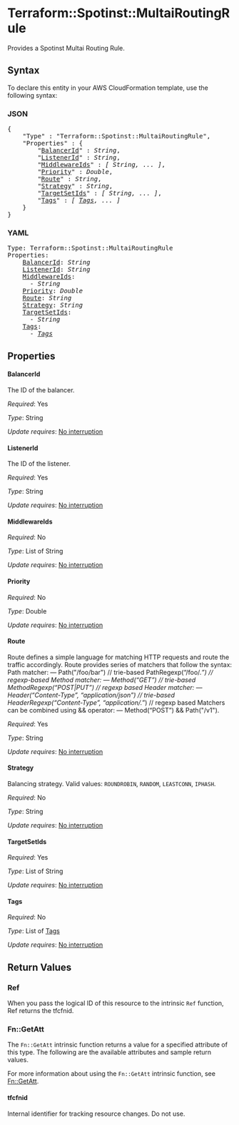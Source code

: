 # Terraform::Spotinst::MultaiRoutingRule

Provides a Spotinst Multai Routing Rule.

## Syntax

To declare this entity in your AWS CloudFormation template, use the following syntax:

### JSON

<pre>
{
    "Type" : "Terraform::Spotinst::MultaiRoutingRule",
    "Properties" : {
        "<a href="#balancerid" title="BalancerId">BalancerId</a>" : <i>String</i>,
        "<a href="#listenerid" title="ListenerId">ListenerId</a>" : <i>String</i>,
        "<a href="#middlewareids" title="MiddlewareIds">MiddlewareIds</a>" : <i>[ String, ... ]</i>,
        "<a href="#priority" title="Priority">Priority</a>" : <i>Double</i>,
        "<a href="#route" title="Route">Route</a>" : <i>String</i>,
        "<a href="#strategy" title="Strategy">Strategy</a>" : <i>String</i>,
        "<a href="#targetsetids" title="TargetSetIds">TargetSetIds</a>" : <i>[ String, ... ]</i>,
        "<a href="#tags" title="Tags">Tags</a>" : <i>[ <a href="tags.md">Tags</a>, ... ]</i>
    }
}
</pre>

### YAML

<pre>
Type: Terraform::Spotinst::MultaiRoutingRule
Properties:
    <a href="#balancerid" title="BalancerId">BalancerId</a>: <i>String</i>
    <a href="#listenerid" title="ListenerId">ListenerId</a>: <i>String</i>
    <a href="#middlewareids" title="MiddlewareIds">MiddlewareIds</a>: <i>
      - String</i>
    <a href="#priority" title="Priority">Priority</a>: <i>Double</i>
    <a href="#route" title="Route">Route</a>: <i>String</i>
    <a href="#strategy" title="Strategy">Strategy</a>: <i>String</i>
    <a href="#targetsetids" title="TargetSetIds">TargetSetIds</a>: <i>
      - String</i>
    <a href="#tags" title="Tags">Tags</a>: <i>
      - <a href="tags.md">Tags</a></i>
</pre>

## Properties

#### BalancerId

The ID of the balancer.

_Required_: Yes

_Type_: String

_Update requires_: [No interruption](https://docs.aws.amazon.com/AWSCloudFormation/latest/UserGuide/using-cfn-updating-stacks-update-behaviors.html#update-no-interrupt)

#### ListenerId

The ID of the listener.

_Required_: Yes

_Type_: String

_Update requires_: [No interruption](https://docs.aws.amazon.com/AWSCloudFormation/latest/UserGuide/using-cfn-updating-stacks-update-behaviors.html#update-no-interrupt)

#### MiddlewareIds

_Required_: No

_Type_: List of String

_Update requires_: [No interruption](https://docs.aws.amazon.com/AWSCloudFormation/latest/UserGuide/using-cfn-updating-stacks-update-behaviors.html#update-no-interrupt)

#### Priority

_Required_: No

_Type_: Double

_Update requires_: [No interruption](https://docs.aws.amazon.com/AWSCloudFormation/latest/UserGuide/using-cfn-updating-stacks-update-behaviors.html#update-no-interrupt)

#### Route

Route defines a simple language for matching HTTP requests and route the traffic accordingly. Route provides series of matchers that follow the syntax: Path matcher: — Path("/foo/bar") // trie-based PathRegexp(“/foo/.*”) // regexp-based Method matcher: — Method(“GET”) // trie-based MethodRegexp(“POST|PUT”) // regexp based Header matcher: — Header(“Content-Type”, “application/json”) // trie-based HeaderRegexp(“Content-Type”, “application/.*”) // regexp based Matchers can be combined using && operator: — Method(“POST”) && Path("/v1").

_Required_: Yes

_Type_: String

_Update requires_: [No interruption](https://docs.aws.amazon.com/AWSCloudFormation/latest/UserGuide/using-cfn-updating-stacks-update-behaviors.html#update-no-interrupt)

#### Strategy

Balancing strategy. Valid values: `ROUNDROBIN`, `RANDOM`, `LEASTCONN`, `IPHASH`.

_Required_: No

_Type_: String

_Update requires_: [No interruption](https://docs.aws.amazon.com/AWSCloudFormation/latest/UserGuide/using-cfn-updating-stacks-update-behaviors.html#update-no-interrupt)

#### TargetSetIds

_Required_: Yes

_Type_: List of String

_Update requires_: [No interruption](https://docs.aws.amazon.com/AWSCloudFormation/latest/UserGuide/using-cfn-updating-stacks-update-behaviors.html#update-no-interrupt)

#### Tags

_Required_: No

_Type_: List of <a href="tags.md">Tags</a>

_Update requires_: [No interruption](https://docs.aws.amazon.com/AWSCloudFormation/latest/UserGuide/using-cfn-updating-stacks-update-behaviors.html#update-no-interrupt)

## Return Values

### Ref

When you pass the logical ID of this resource to the intrinsic `Ref` function, Ref returns the tfcfnid.

### Fn::GetAtt

The `Fn::GetAtt` intrinsic function returns a value for a specified attribute of this type. The following are the available attributes and sample return values.

For more information about using the `Fn::GetAtt` intrinsic function, see [Fn::GetAtt](https://docs.aws.amazon.com/AWSCloudFormation/latest/UserGuide/intrinsic-function-reference-getatt.html).

#### tfcfnid

Internal identifier for tracking resource changes. Do not use.

